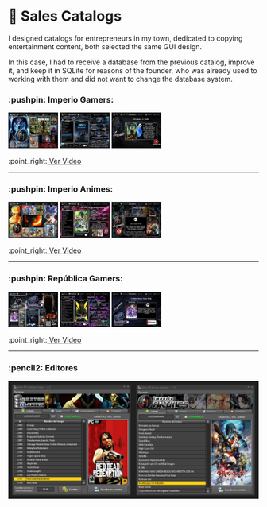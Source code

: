 # :handbag: Sales Catalogs

I designed catalogs for entrepreneurs in my town, dedicated to copying entertainment content,
both selected the same GUI design.

In this case, I had to receive a database from the previous catalog, improve it, and keep it in SQLite for reasons of the founder, who was already used to working with them and did not want to change the database system.

<h3>	:pushpin: Imperio Gamers:</h3>
<p>
    <img src="https://github.com/DoctorBIOS1990/catalogos-windows/blob/main/Imperio/1.jpg" width="100">
    <img src="https://github.com/DoctorBIOS1990/catalogos-windows/blob/main/Imperio/2.jpg" width="100">
    <img src="https://github.com/DoctorBIOS1990/catalogos-windows/blob/main/Imperio/3.jpeg" width="100">
</p>
 :point_right:<a href="https://www.youtube.com/watch?v=iMr757BYXWQ"> Ver Video</a>
 <hr>
 
<h3> 	:pushpin: Imperio Animes:</h3>
<p>
    <img src="https://github.com/DoctorBIOS1990/catalogos-windows/blob/main/Imperio/7.jpg" width="100">
    <img src="https://github.com/DoctorBIOS1990/catalogos-windows/blob/main/Imperio/8.jpeg" width="100">
    <img src="https://github.com/DoctorBIOS1990/catalogos-windows/blob/main/Imperio/9.jpg" width="100">
</p>
 :point_right:<a href="https://www.youtube.com/watch?v=oH8NJ-h2dVw"> Ver Video</a>
<hr>

<h3>	:pushpin: República Gamers:</h3>
<p>
    <img src="https://github.com/DoctorBIOS1990/catalogos-windows/blob/main/Republica%20Gamers/1.jpg" width="100">
    <img src="https://github.com/DoctorBIOS1990/catalogos-windows/blob/main/Republica%20Gamers/2.jpg" width="100">
    <img src="https://github.com/DoctorBIOS1990/catalogos-windows/blob/main/Republica%20Gamers/3.jpg" width="100">
</p>
   :point_right:<a href="https://www.youtube.com/watch?v=WEwS1Z19qoY"> Ver Video</a>

<hr>

<h3>:pencil2: Editores</h3>
<img src="https://github.com/DoctorBIOS1990/catalogos-windows/blob/main/Editors/MainTab%20Editors.png">
   
